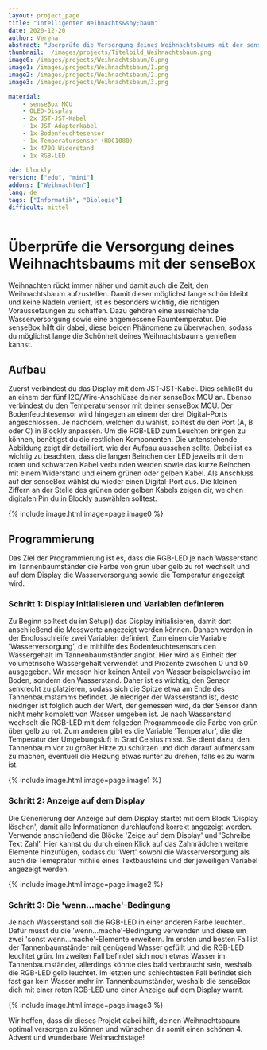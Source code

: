 ```yaml
---
layout: project_page
title: "Intelligenter Weihnachts&shy;baum"
date: 2020-12-20
author: Verena
abstract: "Überprüfe die Versorgung deines Weihnachtsbaums mit der senseBox"
thumbnail:  /images/projects/Titelbild_Weihnachtsbaum.png
image0: /images/projects/Weihnachtsbaum/0.png
image1: /images/projects/Weihnachtsbaum/1.png
image2: /images/projects/Weihnachtsbaum/2.png
image3: /images/projects/Weihnachtsbaum/3.png

material:
    - senseBox MCU
    - OLED-Display
    - 2x JST-JST-Kabel
    - 1x JST-Adapterkabel
    - 1x Bodenfeuchtesensor
    - 1x Temperatursensor (HDC1080)
    - 1x 470Ω Widerstand
    - 1x RGB-LED
    
ide: blockly
version: ["edu", "mini"]   
addons: ["Weihnachten"] 
lang: de
tags: ["Informatik", "Biologie"]
difficult: mittel
---
```

<head><title>Intelligenter Weihnachtsbaum</title></head>

# Überprüfe die Versorgung deines Weihnachtsbaums mit der senseBox
Weihnachten rückt immer näher und damit auch die Zeit, den Weihnachtsbaum aufzustellen. Damit dieser möglichst lange schön bleibt und keine Nadeln verliert, ist es besonders wichtig, die richtigen Voraussetzungen zu schaffen. Dazu gehören eine ausreichende Wasserversorgung sowie eine angemessene Raumtemperatur. Die senseBox hilft dir dabei, diese beiden Phänomene zu überwachen, sodass du möglichst lange die Schönheit deines Weihnachtsbaums genießen kannst.

## Aufbau
Zuerst verbindest du das Display mit dem JST-JST-Kabel. Dies schließt du an einem der fünf I2C/Wire-Anschlüsse deiner senseBox MCU an. Ebenso verbindest du den Temperatursensor mit deiner senseBox MCU. Der Bodenfeuchtesensor wird hingegen an einem der drei Digital-Ports angeschlossen. Je nachdem, welchen du wählst, solltest du den Port (A, B oder C) in Blockly anpassen. Um die RGB-LED zum Leuchten bringen zu können, benötigst du die restlichen Komponenten. Die untenstehende Abbildung zeigt dir detailliert, wie der Aufbau aussehen sollte. Dabei ist es wichtig zu beachten, dass die langen Beinchen der LED jeweils mit dem roten und schwarzen Kabel verbunden werden sowie das kurze Beinchen mit einem Widerstand und einem grünen oder gelben Kabel. Als Anschluss auf der senseBox wählst du wieder einen Digital-Port aus. Die kleinen Ziffern an der Stelle des grünen oder gelben Kabels zeigen dir, welchen digitalen Pin du in Blockly auswählen solltest. 

{% include image.html image=page.image0 %}

## Programmierung

Das Ziel der Programmierung ist es, dass die RGB-LED je nach Wasserstand im Tannenbaumständer die Farbe von grün über gelb zu rot wechselt und auf dem Display die Wasserversorgung sowie die Temperatur angezeigt wird.

### Schritt 1: Display initialisieren und Variablen definieren
Zu Beginn solltest du im Setup() das Display initialisieren, damit dort anschließend die Messwerte angezeigt werden können. Danach werden in der Endlosschleife zwei Variablen definiert: Zum einen die Variable 'Wasserversorgung', die mithilfe des Bodenfeuchtesensors den Wassergehalt im Tannenbaumständer angibt. Hier wird als Einheit der volumetrische Wassergehalt verwendet und Prozente zwischen 0 und 50 ausgegeben. Wir messen hier keinen Anteil von Wasser beispielsweise im Boden, sondern den Wasserstand. Daher ist es wichtig, den Sensor senkrecht zu platzieren, sodass sich die Spitze etwa am Ende des Tannenbaumstamms befindet. Je niedriger der Wasserstand ist, desto niedriger ist folglich auch der Wert, der gemessen wird, da der Sensor dann nicht mehr komplett von Wasser umgeben ist. Je nach Wasserstand wechselt die RGB-LED mit dem folgeden Programmcode die Farbe von grün über gelb zu rot. Zum anderen gibt es die Variable 'Temperatur', die die Temperatur der Umgebungsluft in Grad Celsius misst. Sie dient dazu, den Tannenbaum vor zu großer Hitze zu schützen und dich darauf aufmerksam zu machen, eventuell die Heizung etwas runter zu drehen, falls es zu warm ist.   

{% include image.html image=page.image1 %}

### Schritt 2: Anzeige auf dem Display

Die Generierung der Anzeige auf dem Display startet mit dem Block 'Display löschen', damit alle Informationen durchlaufend korrekt angezeigt werden. Verwende anschließend die Blöcke 'Zeige auf dem Display' und 'Schreibe Text Zahl'. Hier kannst du durch einen Klick auf das Zahnrädchen weitere Elemente hinzufügen, sodass du 'Wert' sowohl die Wasserversorgung als auch die Temepratur mithile eines Textbausteins und der jeweiligen Variabel angezeigt werden.  

{% include image.html image=page.image2 %}

### Schritt 3: Die 'wenn...mache'-Bedingung
Je nach Wasserstand soll die RGB-LED in einer anderen Farbe leuchten. Dafür musst du die 'wenn...mache'-Bedingung verwenden und diese um zwei 'sonst wenn...mache'-Elemente erweitern. Im ersten und besten Fall ist der Tannenbaumständer mit genügend Wasser gefüllt und die RGB-LED leuchtet grün. Im zweiten Fall befindet sich noch etwas Wasser im Tannenbaumständer, allerdings könnte dies bald verbraucht sein, weshalb die RGB-LED gelb leuchtet. Im letzten und schlechtesten Fall befindet sich fast gar kein Wasser mehr im Tannenbaumständer, weshalb die senseBox dich mit einer roten RGB-LED und einer Anzeige auf dem Display warnt.   

{% include image.html image=page.image3 %}

Wir hoffen, dass dir dieses Projekt dabei hilft, deinen Weihnachtsbaum optimal versorgen zu können und wünschen dir somit einen schönen 4. Advent und wunderbare Weihnachtstage!